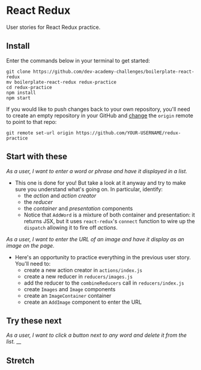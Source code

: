 # React Redux

User stories for React Redux practice.


## Install

Enter the commands below in your terminal to get started:

```shell
git clone https://github.com/dev-academy-challenges/boilerplate-react-redux
mv boilerplate-react-redux redux-practice
cd redux-practice
npm install
npm start
```

If you would like to push changes back to your own repository, you'll need to create an empty repository in your GitHub and [change](https://help.github.com/articles/changing-a-remote-s-url/) the `origin` remote to point to that repo:

```shell
git remote set-url origin https://github.com/YOUR-USERNAME/redux-practice
```


## Start with these

_As a user, I want to enter a word or phrase and have it displayed in a list._
 - This one is done for you! But take a look at it anyway and try to make sure you understand what's going on. In particular, identify:
   - the _action_ and _action creator_
   - the _reducer_
   - the _container_ and _presentation_ components
   - Notice that `AddWord` is a mixture of both container and presentation: it returns JSX, but it uses `react-redux`'s `connect` function to wire up the `dispatch` allowing it to fire off _actions_.

_As a user, I want to enter the URL of an image and have it display as an image on the page._
 - Here's an opportunity to practice everything in the previous user story. You'll need to:
   - create a new action creator in `actions/index.js`
   - create a new reducer in `reducers/images.js`
   - add the reducer to the `combineReducers` call in `reducers/index.js`
   - create `Images` and `Image` components
   - create an `ImageContainer` container
   - create an `AddImage` component to enter the URL


## Try these next

_As a user, I want to click a button next to any word and delete it from the list._
__


## Stretch

